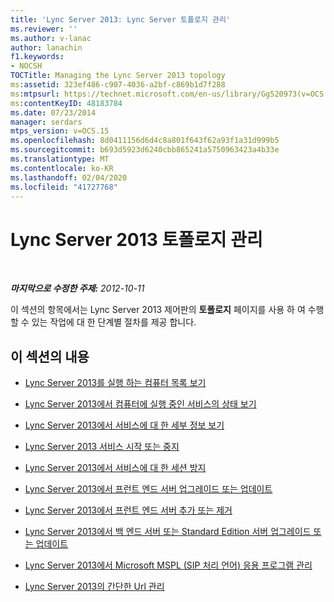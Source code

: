 ```yaml
---
title: 'Lync Server 2013: Lync Server 토폴로지 관리'
ms.reviewer: ''
ms.author: v-lanac
author: lanachin
f1.keywords:
- NOCSH
TOCTitle: Managing the Lync Server 2013 topology
ms:assetid: 323ef486-c907-4036-a2bf-c869b1d7f288
ms:mtpsurl: https://technet.microsoft.com/en-us/library/Gg520973(v=OCS.15)
ms:contentKeyID: 48183784
ms.date: 07/23/2014
manager: serdars
mtps_version: v=OCS.15
ms.openlocfilehash: 8d0411156d6d4c8a801f643f62a93f1a31d999b5
ms.sourcegitcommit: b693d5923d6240cbb865241a5750963423a4b33e
ms.translationtype: MT
ms.contentlocale: ko-KR
ms.lasthandoff: 02/04/2020
ms.locfileid: "41727768"
---
```

<div data-xmlns="http://www.w3.org/1999/xhtml">

<div class="topic" data-xmlns="http://www.w3.org/1999/xhtml" data-msxsl="urn:schemas-microsoft-com:xslt" data-cs="http://msdn.microsoft.com/en-us/">

<div data-asp="http://msdn2.microsoft.com/asp">

# <a name="managing-the-lync-server-2013-topology"></a>Lync Server 2013 토폴로지 관리

</div>

<div id="mainSection">

<div id="mainBody">

<span> </span>

_**마지막으로 수정한 주제:** 2012-10-11_

이 섹션의 항목에서는 Lync Server 2013 제어판의 **토폴로지** 페이지를 사용 하 여 수행할 수 있는 작업에 대 한 단계별 절차를 제공 합니다.

<div>

## <a name="in-this-section"></a>이 섹션의 내용

  - [Lync Server 2013를 실행 하는 컴퓨터 목록 보기](lync-server-2013-view-a-list-of-computers-running-lync-server-2013.md)

  - [Lync Server 2013에서 컴퓨터에 실행 중인 서비스의 상태 보기](lync-server-2013-view-the-status-of-services-running-on-a-computer.md)

  - [Lync Server 2013에서 서비스에 대 한 세부 정보 보기](lync-server-2013-view-details-about-a-service.md)

  - [Lync Server 2013 서비스 시작 또는 중지](lync-server-2013-start-or-stop-lync-server-services.md)

  - [Lync Server 2013에서 서비스에 대 한 세션 방지](lync-server-2013-prevent-sessions-for-services.md)

  - [Lync Server 2013에서 프런트 엔드 서버 업그레이드 또는 업데이트](lync-server-2013-upgrade-or-update-front-end-servers.md)

  - [Lync Server 2013에서 프런트 엔드 서버 추가 또는 제거](lync-server-2013-add-or-remove-a-front-end-server.md)

  - [Lync Server 2013에서 백 엔드 서버 또는 Standard Edition 서버 업그레이드 또는 업데이트](lync-server-2013-upgrade-or-update-a-back-end-server-or-standard-edition-server.md)

  - [Lync Server 2013에서 Microsoft MSPL (SIP 처리 언어) 응용 프로그램 관리](lync-server-2013-managing-microsoft-sip-processing-language-mspl-applications.md)

  - [Lync Server 2013의 간단한 Url 관리](lync-server-2013-managing-simple-urls.md)

</div>

</div>

<span> </span>

</div>

</div>

</div>

